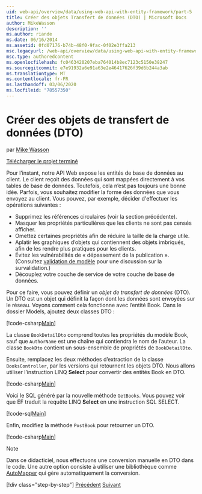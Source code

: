 ```yaml
---
uid: web-api/overview/data/using-web-api-with-entity-framework/part-5
title: Créer des objets Transfert de données (DTO) | Microsoft Docs
author: MikeWasson
description: ''
ms.author: riande
ms.date: 06/16/2014
ms.assetid: 0fd07176-b74b-48f0-9fac-0f02e3ffa213
msc.legacyurl: /web-api/overview/data/using-web-api-with-entity-framework/part-5
msc.type: authoredcontent
ms.openlocfilehash: fc0463420207eba764014b8ec7123c5150e38247
ms.sourcegitcommit: e7e91932a6e91a63e2e46417626f39d6b244a3ab
ms.translationtype: MT
ms.contentlocale: fr-FR
ms.lasthandoff: 03/06/2020
ms.locfileid: "78557350"
---
```

# <a name="create-data-transfer-objects-dtos"></a>Créer des objets de transfert de données (DTO)

par [Mike Wasson](https://github.com/MikeWasson)

[Télécharger le projet terminé](https://github.com/MikeWasson/BookService)

Pour l’instant, notre API Web expose les entités de base de données au client. Le client reçoit des données qui sont mappées directement à vos tables de base de données. Toutefois, cela n’est pas toujours une bonne idée. Parfois, vous souhaitez modifier la forme des données que vous envoyez au client. Vous pouvez, par exemple, décider d'effectuer les opérations suivantes :

- Supprimez les références circulaires (voir la section précédente).
- Masquer les propriétés particulières que les clients ne sont pas censés afficher.
- Omettez certaines propriétés afin de réduire la taille de la charge utile.
- Aplatir les graphiques d’objets qui contiennent des objets imbriqués, afin de les rendre plus pratiques pour les clients.
- Évitez les vulnérabilités de « dépassement de la publication ». (Consultez [validation de modèle](../../formats-and-model-binding/model-validation-in-aspnet-web-api.md) pour une discussion sur la survalidation.)
- Découplez votre couche de service de votre couche de base de données.

Pour ce faire, vous pouvez définir un *objet de transfert de données* (DTO). Un DTO est un objet qui définit la façon dont les données sont envoyées sur le réseau. Voyons comment cela fonctionne avec l’entité Book. Dans le dossier Models, ajoutez deux classes DTO :

[!code-csharp[Main](part-5/samples/sample1.cs)]

La classe `BookDetailDto` comprend toutes les propriétés du modèle Book, sauf que `AuthorName` est une chaîne qui contiendra le nom de l’auteur. La classe `BookDto` contient un sous-ensemble de propriétés de `BookDetailDto`.

Ensuite, remplacez les deux méthodes d’extraction de la classe `BooksController`, par les versions qui retournent les objets DTO. Nous allons utiliser l’instruction LINQ **Select** pour convertir des entités Book en DTO.

[!code-csharp[Main](part-5/samples/sample2.cs)]

Voici le SQL généré par la nouvelle méthode `GetBooks`. Vous pouvez voir que EF traduit la requête LINQ **Select** en une instruction SQL SELECT.

[!code-sql[Main](part-5/samples/sample3.sql)]

Enfin, modifiez la méthode `PostBook` pour retourner un DTO.

[!code-csharp[Main](part-5/samples/sample4.cs)]

> [!NOTE]
> Dans ce didacticiel, nous effectuons une conversion manuelle en DTO dans le code. Une autre option consiste à utiliser une bibliothèque comme [AutoMapper](http://automapper.org/) qui gère automatiquement la conversion.
> 
> [!div class="step-by-step"]
> [Précédent](part-4.md)
> [Suivant](part-6.md)
